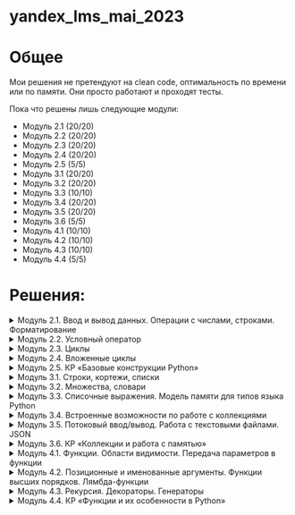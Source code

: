 # yandex_lms_mai_2023

# Общее 
Мои решения не претендуют на clean code, оптимальность по времени или по памяти. Они просто работают и проходят тесты.

Пока что решены лишь следующие модули:
- Модуль 2.1 (20/20)
- Модуль 2.2 (20/20)
- Модуль 2.3 (20/20)
- Модуль 2.4 (20/20)
- Модуль 2.5 (5/5)
- Модуль 3.1 (20/20)
- Модуль 3.2 (20/20)
- Модуль 3.3 (10/10)
- Модуль 3.4 (20/20)
- Модуль 3.5 (20/20)
- Модуль 3.6 (5/5)
- Модуль 4.1 (10/10)
- Модуль 4.2 (10/10)
- Модуль 4.3 (10/10)
- Модуль 4.4 (5/5)

# Решения:
<details>
<summary>
Модуль 2.1. Ввод и вывод данных. Операции с числами, строками. Форматирование
</summary>

Задачи:
- [Привет, Яндекс!](https://github.com/kvassenjoyer/yandex_lms_mai_2023/blob/master/2.1/01.py)
- [Привет, всем!](https://github.com/kvassenjoyer/yandex_lms_mai_2023/blob/master/2.1/02.py)
- [Излишняя автоматизация](https://github.com/kvassenjoyer/yandex_lms_mai_2023/blob/master/2.1/03.py)
- [Сдача](https://github.com/kvassenjoyer/yandex_lms_mai_2023/blob/master/2.1/04.py)
- [Магазин](https://github.com/kvassenjoyer/yandex_lms_mai_2023/blob/master/2.1/05.py)
- [Чек](https://github.com/kvassenjoyer/yandex_lms_mai_2023/blob/master/2.1/06.py)
- [Делу — время, потехе — час](https://github.com/kvassenjoyer/yandex_lms_mai_2023/blob/master/2.1/07.py)
- [Наказание](https://github.com/kvassenjoyer/yandex_lms_mai_2023/blob/master/2.1/08.py)
- [Деловая колбаса](https://github.com/kvassenjoyer/yandex_lms_mai_2023/blob/master/2.1/09.py)
- [Детский сад — штаны на лямках](https://github.com/kvassenjoyer/yandex_lms_mai_2023/blob/master/2.1/10.py)
- [Автоматизация игры](https://github.com/kvassenjoyer/yandex_lms_mai_2023/blob/master/2.1/11.py)
- [Интересное сложение](https://github.com/kvassenjoyer/yandex_lms_mai_2023/blob/master/2.1/12.py)
- [Дед Мороз и конфеты](https://github.com/kvassenjoyer/yandex_lms_mai_2023/blob/master/2.1/13.py)
- [Шарики и ручки](https://github.com/kvassenjoyer/yandex_lms_mai_2023/blob/master/2.1/14.py)
- [В ожидании доставки](https://github.com/kvassenjoyer/yandex_lms_mai_2023/blob/master/2.1/15.py)
- [Доставка](https://github.com/kvassenjoyer/yandex_lms_mai_2023/blob/master/2.1/16.py)
- [Ошибка кассового аппарата](https://github.com/kvassenjoyer/yandex_lms_mai_2023/blob/master/2.1/17.py)
- [Сдача 10](https://github.com/kvassenjoyer/yandex_lms_mai_2023/blob/master/2.1/18.py)
- [Украшение чека](https://github.com/kvassenjoyer/yandex_lms_mai_2023/blob/master/2.1/19.py)
- [Мухи отдельно, котлеты отдельно](https://github.com/kvassenjoyer/yandex_lms_mai_2023/blob/master/2.1/20.py)
- [<<В разработке>>](https://www.youtube.com/playlist?list=PLms4_0ynGuswxbx6VI-5AOBcJm7gBRuCa)
</details>

<details>
<summary>
Модуль 2.2. Условный оператор
</summary>

Задачи:
- [Просто здравствуй, просто как дела](https://github.com/kvassenjoyer/yandex_lms_mai_2023/blob/master/2.2/01.py)
- [Кто быстрее?](https://github.com/kvassenjoyer/yandex_lms_mai_2023/blob/master/2.2/02.py)
- [Кто быстрее на этот раз?](https://github.com/kvassenjoyer/yandex_lms_mai_2023/blob/master/2.2/03.py)
- [Список победителей](https://github.com/kvassenjoyer/yandex_lms_mai_2023/blob/master/2.2/04.py)
- [Яблоки](https://github.com/kvassenjoyer/yandex_lms_mai_2023/blob/master/2.2/05.py)
- [Сила прокрастинации](https://github.com/kvassenjoyer/yandex_lms_mai_2023/blob/master/2.2/06.py)
- [А роза упала на лапу Азора](https://github.com/kvassenjoyer/yandex_lms_mai_2023/blob/master/2.2/07.py)
- [Зайка — 1](https://github.com/kvassenjoyer/yandex_lms_mai_2023/blob/master/2.2/08.py)
- [Первому игроку приготовиться](https://github.com/kvassenjoyer/yandex_lms_mai_2023/blob/master/2.2/09.py)
- [Лучшая защита — шифрование](https://github.com/kvassenjoyer/yandex_lms_mai_2023/blob/master/2.2/10.py)
- [Красота спасёт мир](https://github.com/kvassenjoyer/yandex_lms_mai_2023/blob/master/2.2/11.py)
- [Музыкальный инструмент](https://github.com/kvassenjoyer/yandex_lms_mai_2023/blob/master/2.2/12.py)
- [Властелин Чисел: Братство общей цифры](https://github.com/kvassenjoyer/yandex_lms_mai_2023/blob/master/2.2/13.py)
- [Властелин Чисел: Две Башни](https://github.com/kvassenjoyer/yandex_lms_mai_2023/blob/master/2.2/14.py)
- [Властелин Чисел: Возвращение Цезаря](https://github.com/kvassenjoyer/yandex_lms_mai_2023/blob/master/2.2/15.py)
- [Легенды велогонок возвращаются: кто быстрее?](https://github.com/kvassenjoyer/yandex_lms_mai_2023/blob/master/2.2/16.py)
- [Корень зла](https://github.com/kvassenjoyer/yandex_lms_mai_2023/blob/master/2.2/17.py)
- [Территория зла](https://github.com/kvassenjoyer/yandex_lms_mai_2023/blob/master/2.2/18.py)
- [Автоматизация безопасности](https://github.com/kvassenjoyer/yandex_lms_mai_2023/blob/master/2.2/19.py)
- [Зайка — 2](https://github.com/kvassenjoyer/yandex_lms_mai_2023/blob/master/2.2/20.py)
- [<<В разработке>>](https://www.youtube.com/playlist?list=PLms4_0ynGuswxbx6VI-5AOBcJm7gBRuCa)
</details>

<details>
<summary>
Модуль 2.3. Циклы
</summary>

Задачи:
- [Раз, два, три! Ёлочка, гори!](https://github.com/kvassenjoyer/yandex_lms_mai_2023/blob/master/2.3/01.py)
- [Зайка — 3](https://github.com/kvassenjoyer/yandex_lms_mai_2023/blob/master/2.3/02.py)
- [Считалочка](https://github.com/kvassenjoyer/yandex_lms_mai_2023/blob/master/2.3/03.py)
- [Считалочка 2.0](https://github.com/kvassenjoyer/yandex_lms_mai_2023/blob/master/2.3/04.py)
- [Внимание! Акция!](https://github.com/kvassenjoyer/yandex_lms_mai_2023/blob/master/2.3/05.py)
- [НОД](https://github.com/kvassenjoyer/yandex_lms_mai_2023/blob/master/2.3/06.py)
- [НОК](https://github.com/kvassenjoyer/yandex_lms_mai_2023/blob/master/2.3/07.py)
- [Излишняя автоматизация 2.0](https://github.com/kvassenjoyer/yandex_lms_mai_2023/blob/master/2.3/08.py)
- [Факториал](https://github.com/kvassenjoyer/yandex_lms_mai_2023/blob/master/2.3/09.py)
- [Маршрут построен](https://github.com/kvassenjoyer/yandex_lms_mai_2023/blob/master/2.3/10.py)
- [Цифровая сумма](https://github.com/kvassenjoyer/yandex_lms_mai_2023/blob/master/2.3/11.py)
- [Сильная цифра](https://github.com/kvassenjoyer/yandex_lms_mai_2023/blob/master/2.3/12.py)
- [Первому игроку приготовиться 2.0](https://github.com/kvassenjoyer/yandex_lms_mai_2023/blob/master/2.3/13.py)
- [Простая задача](https://github.com/kvassenjoyer/yandex_lms_mai_2023/blob/master/2.3/14.py)
- [Зайка - 4](https://github.com/kvassenjoyer/yandex_lms_mai_2023/blob/master/2.3/15.py)
- [А роза упала на лапу Азора 2.0](https://github.com/kvassenjoyer/yandex_lms_mai_2023/blob/master/2.3/16.py)
- [Чётная чистота](https://github.com/kvassenjoyer/yandex_lms_mai_2023/blob/master/2.3/17.py)
- [Простая задача 2.0](https://github.com/kvassenjoyer/yandex_lms_mai_2023/blob/master/2.3/18.py)
- [Игра в «Угадайку»](https://github.com/kvassenjoyer/yandex_lms_mai_2023/blob/master/2.3/19.py)
- [Хайпанём немножечко!](https://github.com/kvassenjoyer/yandex_lms_mai_2023/blob/master/2.3/20.py)
- [<<В разработке>>](https://www.youtube.com/playlist?list=PLms4_0ynGuswxbx6VI-5AOBcJm7gBRuCa)
</details>

<details>
<summary>
Модуль 2.4. Вложенные циклы
</summary>

Задачи:
- [Таблица умножения](https://github.com/kvassenjoyer/yandex_lms_mai_2023/blob/master/2.4/01.py)
- [Не таблица умножения](https://github.com/kvassenjoyer/yandex_lms_mai_2023/blob/master/2.4/02.py)
- [Новогоднее настроение](https://github.com/kvassenjoyer/yandex_lms_mai_2023/blob/master/2.4/03.py)
- [Суммарная сумма](https://github.com/kvassenjoyer/yandex_lms_mai_2023/blob/master/2.4/04.py)
- [Зайка — 5](https://github.com/kvassenjoyer/yandex_lms_mai_2023/blob/master/2.4/05.py)
- [НОД 2.0](https://github.com/kvassenjoyer/yandex_lms_mai_2023/blob/master/2.4/06.py)
- [На старт! Внимание! Марш!](https://github.com/kvassenjoyer/yandex_lms_mai_2023/blob/master/2.4/07.py)
- [Максимальная сумма](https://github.com/kvassenjoyer/yandex_lms_mai_2023/blob/master/2.4/08.py)
- [Большое число](https://github.com/kvassenjoyer/yandex_lms_mai_2023/blob/master/2.4/09.py)
- [Мы делили апельсин](https://github.com/kvassenjoyer/yandex_lms_mai_2023/blob/master/2.4/10.py)
- [Простая задача 3.0](https://github.com/kvassenjoyer/yandex_lms_mai_2023/blob/master/2.4/11.py)
- [Числовой прямоугольник](https://github.com/kvassenjoyer/yandex_lms_mai_2023/blob/master/2.4/12.py)
- [Числовой прямоугольник 2.0](https://github.com/kvassenjoyer/yandex_lms_mai_2023/blob/master/2.4/13.py)
- [Числовая змейка](https://github.com/kvassenjoyer/yandex_lms_mai_2023/blob/master/2.4/14.py)
- [Числовая змейка 2.0](https://github.com/kvassenjoyer/yandex_lms_mai_2023/blob/master/2.4/15.py)
- [Редизайн таблицы умножения](https://github.com/kvassenjoyer/yandex_lms_mai_2023/blob/master/2.4/16.py)
- [А роза упала на лапу Азора 3.0](https://github.com/kvassenjoyer/yandex_lms_mai_2023/blob/master/2.4/17.py)
- [Новогоднее настроение 2.0](https://github.com/kvassenjoyer/yandex_lms_mai_2023/blob/master/2.4/18.py)
- [Числовой квадрат](https://github.com/kvassenjoyer/yandex_lms_mai_2023/blob/master/2.4/19.py)
- [Математическая выгода](https://github.com/kvassenjoyer/yandex_lms_mai_2023/blob/master/2.4/20.py)
- [<<В разработке>>](https://www.youtube.com/playlist?list=PLms4_0ynGuswxbx6VI-5AOBcJm7gBRuCa)
</details>

<details>
<summary>
Модуль 2.5. КР «Базовые конструкции Python»
</summary>

Задачи:
- [Математическое форматирование](https://github.com/kvassenjoyer/yandex_lms_mai_2023/blob/master/2.5/01.py)
- [Странный калькулятор](https://github.com/kvassenjoyer/yandex_lms_mai_2023/blob/master/2.5/02.py)
- [Числовое колебание](https://github.com/kvassenjoyer/yandex_lms_mai_2023/blob/master/2.5/03.py)
- [Интересный максимум](https://github.com/kvassenjoyer/yandex_lms_mai_2023/blob/master/2.5/04.py)
- [Минимальное среднее](https://github.com/kvassenjoyer/yandex_lms_mai_2023/blob/master/2.5/05.py)
- [<<В разработке>>](https://www.youtube.com/playlist?list=PLms4_0ynGuswxbx6VI-5AOBcJm7gBRuCa)
</details>

<details>
<summary>
Модуль 3.1. Строки, кортежи, списки
</summary>

Задачи:
- [Азбука](https://github.com/kvassenjoyer/yandex_lms_mai_2023/blob/master/3.1/01.py)
- [Кручу-верчу](https://github.com/kvassenjoyer/yandex_lms_mai_2023/blob/master/3.1/02.py)
- [Анонс новости](https://github.com/kvassenjoyer/yandex_lms_mai_2023/blob/master/3.1/03.py)
- [Очистка данных](https://github.com/kvassenjoyer/yandex_lms_mai_2023/blob/master/3.1/04.py)
- [А роза упала на лапу Азора 4.0](https://github.com/kvassenjoyer/yandex_lms_mai_2023/blob/master/3.1/05.py)
- [Зайка — 6](https://github.com/kvassenjoyer/yandex_lms_mai_2023/blob/master/3.1/06.py)
- [А и Б сидели на трубе](https://github.com/kvassenjoyer/yandex_lms_mai_2023/blob/master/3.1/07.py)
- [Зайка — 7](https://github.com/kvassenjoyer/yandex_lms_mai_2023/blob/master/3.1/08.py)
- [Без комментариев](https://github.com/kvassenjoyer/yandex_lms_mai_2023/blob/master/3.1/09.py)
- [Частотный анализ на минималках](https://github.com/kvassenjoyer/yandex_lms_mai_2023/blob/master/3.1/10.py)
- [Найдётся всё](https://github.com/kvassenjoyer/yandex_lms_mai_2023/blob/master/3.1/11.py)
- [Меню питания](https://github.com/kvassenjoyer/yandex_lms_mai_2023/blob/master/3.1/12.py)
- [Массовое возведение в степень](https://github.com/kvassenjoyer/yandex_lms_mai_2023/blob/master/3.1/13.py)
- [Массовое возведение в степень 2.0](https://github.com/kvassenjoyer/yandex_lms_mai_2023/blob/master/3.1/14.py)
- [НОД 3.0](https://github.com/kvassenjoyer/yandex_lms_mai_2023/blob/master/3.1/15.py)
- [Анонс новости 2.0](https://github.com/kvassenjoyer/yandex_lms_mai_2023/blob/master/3.1/16.py)
- [А роза упала на лапу Азора 5.0](https://github.com/kvassenjoyer/yandex_lms_mai_2023/blob/master/3.1/17.py)
- [RLE](https://github.com/kvassenjoyer/yandex_lms_mai_2023/blob/master/3.1/18.py)
- [Польский калькулятор](https://github.com/kvassenjoyer/yandex_lms_mai_2023/blob/master/3.1/19.py)
- [Польский калькулятор — 2](https://github.com/kvassenjoyer/yandex_lms_mai_2023/blob/master/3.1/20.py)
- [<<В разработке>>](https://www.youtube.com/playlist?list=PLms4_0ynGuswxbx6VI-5AOBcJm7gBRuCa)
</details>

<details>
<summary>
Модуль 3.2. Множества, словари
</summary>

Задачи:
- [Символическая выжимка](https://github.com/kvassenjoyer/yandex_lms_mai_2023/blob/master/3.2/01.py)
- [Символическая разница](https://github.com/kvassenjoyer/yandex_lms_mai_2023/blob/master/3.2/02.py)
- [Зайка — 8](https://github.com/kvassenjoyer/yandex_lms_mai_2023/blob/master/3.2/03.py)
- [Кашееды](https://github.com/kvassenjoyer/yandex_lms_mai_2023/blob/master/3.2/04.py)
- [Кашееды — 2](https://github.com/kvassenjoyer/yandex_lms_mai_2023/blob/master/3.2/05.py)
- [Кашееды — 3](https://github.com/kvassenjoyer/yandex_lms_mai_2023/blob/master/3.2/06.py)
- [Азбука Морзе](https://github.com/kvassenjoyer/yandex_lms_mai_2023/blob/master/3.2/07.py)
- [Кашееды — 4](https://github.com/kvassenjoyer/yandex_lms_mai_2023/blob/master/3.2/08.py)
- [Зайка — 9](https://github.com/kvassenjoyer/yandex_lms_mai_2023/blob/master/3.2/09.py)
- [Транслитерация](https://github.com/kvassenjoyer/yandex_lms_mai_2023/blob/master/3.2/10.py)
- [Однофамильцы](https://github.com/kvassenjoyer/yandex_lms_mai_2023/blob/master/3.2/11.py)
- [Однофамильцы — 2](https://github.com/kvassenjoyer/yandex_lms_mai_2023/blob/master/3.2/12.py)
- [Дайте чего-нибудь новенького!](https://github.com/kvassenjoyer/yandex_lms_mai_2023/blob/master/3.2/13.py)
- [Это будет шедевр!](https://github.com/kvassenjoyer/yandex_lms_mai_2023/blob/master/3.2/14.py)
- [Двоичная статистика!](https://github.com/kvassenjoyer/yandex_lms_mai_2023/blob/master/3.2/15.py)
- [Зайка — 10](https://github.com/kvassenjoyer/yandex_lms_mai_2023/blob/master/3.2/16.py)
- [Друзья друзей](https://github.com/kvassenjoyer/yandex_lms_mai_2023/blob/master/3.2/17.py)
- [Карта сокровищ](https://github.com/kvassenjoyer/yandex_lms_mai_2023/blob/master/3.2/18.py)
- [Частная собственность](https://github.com/kvassenjoyer/yandex_lms_mai_2023/blob/master/3.2/19.py)
- [Простая задача 4.0](https://github.com/kvassenjoyer/yandex_lms_mai_2023/blob/master/3.2/20.py)
- [<<В разработке>>](https://www.youtube.com/playlist?list=PLms4_0ynGuswxbx6VI-5AOBcJm7gBRuCa)
</details>

<details>
<summary>
Модуль 3.3. Списочные выражения. Модель памяти для типов языка Python
</summary>

Задачи:
- [Список квадратов](https://github.com/kvassenjoyer/yandex_lms_mai_2023/blob/master/3.3/01.py)
- [Таблица умножения 2.0](https://github.com/kvassenjoyer/yandex_lms_mai_2023/blob/master/3.3/02.py)
- [Длины всех слов](https://github.com/kvassenjoyer/yandex_lms_mai_2023/blob/master/3.3/03.py)
- [Множество нечетных чисел](https://github.com/kvassenjoyer/yandex_lms_mai_2023/blob/master/3.3/04.py)
- [Множество всех полных квадратов](https://github.com/kvassenjoyer/yandex_lms_mai_2023/blob/master/3.3/05.py)
- [Буквенная статистика](https://github.com/kvassenjoyer/yandex_lms_mai_2023/blob/master/3.3/06.py)
- [Делители](https://github.com/kvassenjoyer/yandex_lms_mai_2023/blob/master/3.3/07.py)
- [Аббревиатура](https://github.com/kvassenjoyer/yandex_lms_mai_2023/blob/master/3.3/08.py)
- [Преобразование в строку](https://github.com/kvassenjoyer/yandex_lms_mai_2023/blob/master/3.3/09.py)
- [RLE наоборот](https://github.com/kvassenjoyer/yandex_lms_mai_2023/blob/master/3.3/10.py)
- [<<В разработке>>](https://www.youtube.com/playlist?list=PLms4_0ynGuswxbx6VI-5AOBcJm7gBRuCa)
</details>

<details>
<summary>
Модуль 3.4. Встроенные возможности по работе с коллекциями
</summary>

Задачи:
- [Автоматизация списка](https://github.com/kvassenjoyer/yandex_lms_mai_2023/blob/master/3.4/01.py)
- [Сборы на прогулку](https://github.com/kvassenjoyer/yandex_lms_mai_2023/blob/master/3.4/02.py)
- [Рациональная считалочка](https://github.com/kvassenjoyer/yandex_lms_mai_2023/blob/master/3.4/03.py)
- [Словарная ёлка](https://github.com/kvassenjoyer/yandex_lms_mai_2023/blob/master/3.4/04.py)
- [Список покупок](https://github.com/kvassenjoyer/yandex_lms_mai_2023/blob/master/3.4/05.py)
- [Колода карт](https://github.com/kvassenjoyer/yandex_lms_mai_2023/blob/master/3.4/06.py)
- [Игровая сетка](https://github.com/kvassenjoyer/yandex_lms_mai_2023/blob/master/3.4/07.py)
- [Меню питания 2.0](https://github.com/kvassenjoyer/yandex_lms_mai_2023/blob/master/3.4/08.py)
- [Таблица умножения 3.0](https://github.com/kvassenjoyer/yandex_lms_mai_2023/blob/master/3.4/09.py)
- [Мы делили апельсин 2.0](https://github.com/kvassenjoyer/yandex_lms_mai_2023/blob/master/3.4/10.py)
- [Числовой прямоугольник 3.0](https://github.com/kvassenjoyer/yandex_lms_mai_2023/blob/master/3.4/11.py)
- [Список покупок 2.0](https://github.com/kvassenjoyer/yandex_lms_mai_2023/blob/master/3.4/12.py)
- [Расстановка спортсменов](https://github.com/kvassenjoyer/yandex_lms_mai_2023/blob/master/3.4/13.py)
- [Спортивные гадания](https://github.com/kvassenjoyer/yandex_lms_mai_2023/blob/master/3.4/14.py)
- [Список покупок 3.0](https://github.com/kvassenjoyer/yandex_lms_mai_2023/blob/master/3.4/15.py)
- [Расклад таков...](https://github.com/kvassenjoyer/yandex_lms_mai_2023/blob/master/3.4/16.py)
- [А есть ещё варианты?](https://github.com/kvassenjoyer/yandex_lms_mai_2023/blob/master/3.4/17.py)
- [Таблица истинности](https://github.com/kvassenjoyer/yandex_lms_mai_2023/blob/master/3.4/18.py)
- [Таблица истинности 2](https://github.com/kvassenjoyer/yandex_lms_mai_2023/blob/master/3.4/19.py)
- [Таблица истинности 3](https://github.com/kvassenjoyer/yandex_lms_mai_2023/blob/master/3.4/20.py)
- [<<В разработке>>](https://www.youtube.com/playlist?list=PLms4_0ynGuswxbx6VI-5AOBcJm7gBRuCa)
</details>

<details>
<summary>
Модуль 3.5. Потоковый ввод/вывод. Работа с текстовыми файлами. JSON
</summary>

Задачи:
- [A+B+...](https://github.com/kvassenjoyer/yandex_lms_mai_2023/blob/master/3.5/01.py)
- [Средний рост](https://github.com/kvassenjoyer/yandex_lms_mai_2023/blob/master/3.5/02.py)
- [Без комментариев 2.0](https://github.com/kvassenjoyer/yandex_lms_mai_2023/blob/master/3.5/03.py)
- [Найдётся всё 2.0](https://github.com/kvassenjoyer/yandex_lms_mai_2023/blob/master/3.5/04.py)
- [А роза упала на лапу Азора 6.0](https://github.com/kvassenjoyer/yandex_lms_mai_2023/blob/master/3.5/05.py)
- [Транслитерация 2.0](https://github.com/kvassenjoyer/yandex_lms_mai_2023/blob/master/3.5/06.py)
- [Файловая статистика](https://github.com/kvassenjoyer/yandex_lms_mai_2023/blob/master/3.5/07.py)
- [Файловая разница](https://github.com/kvassenjoyer/yandex_lms_mai_2023/blob/master/3.5/08.py)
- [Файловая чистка](https://github.com/kvassenjoyer/yandex_lms_mai_2023/blob/master/3.5/09.py)
- [Хвост](https://github.com/kvassenjoyer/yandex_lms_mai_2023/blob/master/3.5/10.py)
- [Файловая статистика 2.0](https://github.com/kvassenjoyer/yandex_lms_mai_2023/blob/master/3.5/11.py)
- [Разделяй и властвуй](https://github.com/kvassenjoyer/yandex_lms_mai_2023/blob/master/3.5/12.py)
- [Обновление данных](https://github.com/kvassenjoyer/yandex_lms_mai_2023/blob/master/3.5/13.py)
- [Слияние данных](https://github.com/kvassenjoyer/yandex_lms_mai_2023/blob/master/3.5/14.py)
- [Поставь себя на моё место](https://github.com/kvassenjoyer/yandex_lms_mai_2023/blob/master/3.5/15.py)
- [Найдётся всё 3.0](https://github.com/kvassenjoyer/yandex_lms_mai_2023/blob/master/3.5/16.py)
- [Прятки](https://github.com/kvassenjoyer/yandex_lms_mai_2023/blob/master/3.5/17.py)
- [Сколько вешать в байтах?](https://github.com/kvassenjoyer/yandex_lms_mai_2023/blob/master/3.5/18.py)
- [Это будет наш секрет](https://github.com/kvassenjoyer/yandex_lms_mai_2023/blob/master/3.5/19.py)
- [Файловая сумма](https://github.com/kvassenjoyer/yandex_lms_mai_2023/blob/master/3.5/20.py)
- [<<В разработке>>](https://www.youtube.com/playlist?list=PLms4_0ynGuswxbx6VI-5AOBcJm7gBRuCa)
</details>

<details>
<summary>
Модуль 3.6. КР «Коллекции и работа с памятью»
</summary>

Задачи:
- [Шинковка строк](https://github.com/kvassenjoyer/yandex_lms_mai_2023/blob/master/3.6/01.py)
- [Словарная опись](https://github.com/kvassenjoyer/yandex_lms_mai_2023/blob/master/3.6/02.py)
- [Перераспределение по размеру](https://github.com/kvassenjoyer/yandex_lms_mai_2023/blob/master/3.6/03.py)
- [Словарный комбинатор](https://github.com/kvassenjoyer/yandex_lms_mai_2023/blob/master/3.6/04.py)
- [Алфавитная статистика](https://github.com/kvassenjoyer/yandex_lms_mai_2023/blob/master/3.6/05.py)
- [<<В разработке>>](https://www.youtube.com/playlist?list=PLms4_0ynGuswxbx6VI-5AOBcJm7gBRuCa)
</details>

<details>
<summary>
Модуль 4.1. Функции. Области видимости. Передача параметров в функции
</summary>

Задачи:
- [Функциональное приветствие](https://github.com/kvassenjoyer/yandex_lms_mai_2023/blob/master/4.1/01.py)
- [Функциональный НОД](https://github.com/kvassenjoyer/yandex_lms_mai_2023/blob/master/4.1/02.py)
- [Длина числа](https://github.com/kvassenjoyer/yandex_lms_mai_2023/blob/master/4.1/03.py)
- [Имя of the month](https://github.com/kvassenjoyer/yandex_lms_mai_2023/blob/master/4.1/04.py)
- [Числовая строка](https://github.com/kvassenjoyer/yandex_lms_mai_2023/blob/master/4.1/05.py)
- [Модернизация системы вывода](https://github.com/kvassenjoyer/yandex_lms_mai_2023/blob/master/4.1/06.py)
- [Шахматный «обед»](https://github.com/kvassenjoyer/yandex_lms_mai_2023/blob/master/4.1/07.py)
- [А роза упала на лапу Азора 7.0](https://github.com/kvassenjoyer/yandex_lms_mai_2023/blob/master/4.1/08.py)
- [Простая задача 5.0](https://github.com/kvassenjoyer/yandex_lms_mai_2023/blob/master/4.1/09.py)
- [Слияние](https://github.com/kvassenjoyer/yandex_lms_mai_2023/blob/master/4.1/10.py)
- [<<В разработке>>](https://www.youtube.com/playlist?list=PLms4_0ynGuswxbx6VI-5AOBcJm7gBRuCa)
</details>

<details>
<summary>
Модуль 4.2. Позиционные и именованные аргументы. Функции высших порядков. Лямбда-функции
</summary>

Задачи:
- [Генератор списков](https://github.com/kvassenjoyer/yandex_lms_mai_2023/blob/master/4.2/01.py)
- [Генератор матриц](https://github.com/kvassenjoyer/yandex_lms_mai_2023/blob/master/4.2/02.py)
- [Функциональный нод 2.0](https://github.com/kvassenjoyer/yandex_lms_mai_2023/blob/master/4.2/03.py)
- [Имя of the month 2.0](https://github.com/kvassenjoyer/yandex_lms_mai_2023/blob/master/4.2/04.py)
- [Подготовка данных](https://github.com/kvassenjoyer/yandex_lms_mai_2023/blob/master/4.2/05.py)
- [Кофейня](https://github.com/kvassenjoyer/yandex_lms_mai_2023/blob/master/4.2/06.py)
- [В эфире рубрика «Эксперименты»](https://github.com/kvassenjoyer/yandex_lms_mai_2023/blob/master/4.2/07.py)
- [Длинная сортировка](https://github.com/kvassenjoyer/yandex_lms_mai_2023/blob/master/4.2/08.py)
- [Чётная фильтрация](https://github.com/kvassenjoyer/yandex_lms_mai_2023/blob/master/4.2/09.py)
- [Ключевой секрет](https://github.com/kvassenjoyer/yandex_lms_mai_2023/blob/master/4.2/10.py)
- [<<В разработке>>](https://www.youtube.com/playlist?list=PLms4_0ynGuswxbx6VI-5AOBcJm7gBRuCa)
</details>

<details>
<summary>
Модуль 4.3. Рекурсия. Декораторы. Генераторы
</summary>

Задачи:
- [Рекурсивный сумматор](https://github.com/kvassenjoyer/yandex_lms_mai_2023/blob/master/4.3/01.py)
- [Рекурсивный сумматор цифр](https://github.com/kvassenjoyer/yandex_lms_mai_2023/blob/master/4.3/02.py)
- [Многочлен N-ой степени](https://github.com/kvassenjoyer/yandex_lms_mai_2023/blob/master/4.3/03.py)
- [Декор результата](https://github.com/kvassenjoyer/yandex_lms_mai_2023/blob/master/4.3/04.py)
- [Накопление результата](https://github.com/kvassenjoyer/yandex_lms_mai_2023/blob/master/4.3/05.py)
- [Сортировка слиянием](https://github.com/kvassenjoyer/yandex_lms_mai_2023/blob/master/4.3/06.py)
- [Однотипность не порок](https://github.com/kvassenjoyer/yandex_lms_mai_2023/blob/master/4.3/07.py)
- [Генератор Фибоначчи](https://github.com/kvassenjoyer/yandex_lms_mai_2023/blob/master/4.3/08.py)
- [Циклический генератор](https://github.com/kvassenjoyer/yandex_lms_mai_2023/blob/master/4.3/09.py)
- ["Выпрямление" списка](https://github.com/kvassenjoyer/yandex_lms_mai_2023/blob/master/4.3/10.py)
- [<<В разработке>>](https://www.youtube.com/playlist?list=PLms4_0ynGuswxbx6VI-5AOBcJm7gBRuCa)
</details>

<details>
<summary>
Модуль 4.4. КР «Функции и их особенности в Python»
</summary>

Задачи:
- [Мокрый вывод](https://github.com/kvassenjoyer/yandex_lms_mai_2023/blob/master/4.4/01.py)
- [Глобальное сочинение](https://github.com/kvassenjoyer/yandex_lms_mai_2023/blob/master/4.4/02.py)
- [Кратное суммирование](https://github.com/kvassenjoyer/yandex_lms_mai_2023/blob/master/4.4/03.py)
- [Генератор вхождений](https://github.com/kvassenjoyer/yandex_lms_mai_2023/blob/master/4.4/04.py)
- [Путешествие кролика](https://github.com/kvassenjoyer/yandex_lms_mai_2023/blob/master/4.4/05.py)
- [<<В разработке>>](https://www.youtube.com/playlist?list=PLms4_0ynGuswxbx6VI-5AOBcJm7gBRuCa)
</details>